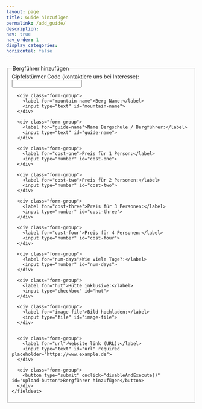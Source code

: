 ```yaml
---
layout: page
title: Guide hinzufügen
permalink: /add_guide/
description:
nav: true
nav_order: 1
display_categories:
horizontal: false
---
```


<html>
<head>
  <title>Bergführer hinzufügen</title>
  <link rel="stylesheet" type="text/css" href="../projects/css/style.css">
</head>

<body>

  <script type="text/javascript" src="../projects/js/functions.js"></script>
  
  <form id="create-form" class="modern-form">
    <fieldset>
      <legend>Bergführer hinzufügen</legend>
      <div class="form-group">
        <label for="code">Gipfelstürmer Code (kontaktiere uns bei Interesse):</label>
        <input type="text" id="code">
        <span id="error-message" style="color: red; display: none;">Falscher Code</span>
        <input type="hidden" id="correct-code" value="bester-bergführer">
      </div>

      <div class="form-group">
        <label for="mountain-name">Berg Name:</label>
        <input type="text" id="mountain-name">
      </div>

      <div class="form-group">
        <label for="guide-name">Name Bergschule / Bergführer:</label>
        <input type="text" id="guide-name">
      </div>

      <div class="form-group">
        <label for="cost-one">Preis für 1 Person:</label>
        <input type="number" id="cost-one">
      </div>

      <div class="form-group">
        <label for="cost-two">Preis für 2 Personen:</label>
        <input type="number" id="cost-two">
      </div>

      <div class="form-group">
        <label for="cost-three">Preis für 3 Personen:</label>
        <input type="number" id="cost-three">
      </div>

      <div class="form-group">
        <label for="cost-four">Preis für 4 Personen:</label>
        <input type="number" id="cost-four">
      </div>

      <div class="form-group">
        <label for="num-days">Wie viele Tage?:</label>
        <input type="number" id="num-days">
      </div>

      <div class="form-group">
        <label for="hut">Hütte inklusive:</label>
        <input type="checkbox" id="hut">
      </div>

      <div class="form-group">
        <label for="image-file">Bild hochladen:</label>
        <input type="file" id="image-file">
      </div>


      <div class="form-group">
        <label for="url">Website link (URL):</label>
        <input type="text" id="url" required placeholder="https://www.example.de">
      </div>

      <div class="form-group">
        <button type="submit" onclick="disableAndExecute()" id="upload-button">Bergführer hinzufügen</button>
      </div>
    </fieldset>
  </form>

  
  <!-- Firebase SDK -->
  <script type="module" src="https://www.gstatic.com/firebasejs/7.7.0/firebase-app.js"></script>
  <script type="module" src="https://www.gstatic.com/firebasejs/7.7.0/firebase-firestore.js"></script>
  <script type="module" src="https://www.gstatic.com/firebasejs/7.7.0/firebase-storage.js"></script>

  <script type="module" src="../projects/js/firebase.js"></script>

</body>